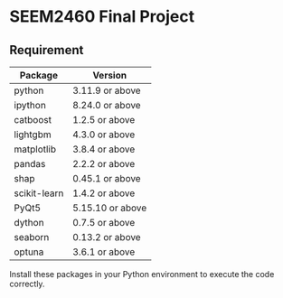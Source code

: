 # SEEM2460 Final Project

## Requirement

| Package      | Version          |
| ------------ | ---------------- |
| python       | 3.11.9 or above  |
| ipython      | 8.24.0 or above  |
| catboost     | 1.2.5 or above   |
| lightgbm     | 4.3.0 or above   |
| matplotlib   | 3.8.4 or above   |
| pandas       | 2.2.2 or above   |
| shap         | 0.45.1 or above  |
| scikit-learn | 1.4.2 or above   |
| PyQt5        | 5.15.10 or above |
| dython       | 0.7.5 or above   |
| seaborn      | 0.13.2 or above  |
| optuna       | 3.6.1 or above   |

Install these packages in your Python environment to execute the code correctly.

